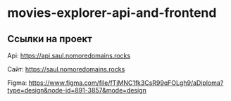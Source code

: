 # movies-explorer-api-and-frontend

## Ссылки на проект

Api: https://api.saul.nomoredomains.rocks

Сайт: https://saul.nomoredomains.rocks

Figma: https://www.figma.com/file/fTjMNC1fk3CsR99qFOLgh9/aDiploma?type=design&node-id=891-3857&mode=design
